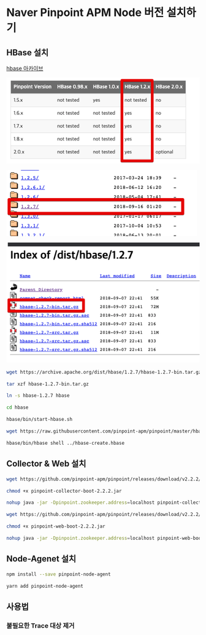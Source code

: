 # Naver Pinpoint APM Node 버전 설치하기


## HBase 설치

[hbase 아카이브](https://archive.apache.org/dist/hbase)

![hbase1](./images/hbase1.png)

![hbase2](./images/hbase2.png)

![hbase3](./images/hbase3.png)

```bash
wget https://archive.apache.org/dist/hbase/1.2.7/hbase-1.2.7-bin.tar.gz
```

```bash
tar xzf hbase-1.2.7-bin.tar.gz
```


```bash
ln -s hbase-1.2.7 hbase
```


```bash
cd hbase
```

```bash
hbase/bin/start-hbase.sh
```

```bash
wget https://raw.githubusercontent.com/pinpoint-apm/pinpoint/master/hbase/scripts/hbase-create.hbase
```

```bash
hbase/bin/hbase shell ../hbase-create.hbase
```

## Collector & Web 설치

```bash
wget https://github.com/pinpoint-apm/pinpoint/releases/download/v2.2.2/pinpoint-collector-boot-2.2.2.jar
```

```bash
chmod +x pinpoint-collector-boot-2.2.2.jar
```

```bash
nohup java -jar -Dpinpoint.zookeeper.address=localhost pinpoint-collector-boot-2.2.2.jar >/dev/null 2>&1 &
```

```bash
wget https://github.com/pinpoint-apm/pinpoint/releases/download/v2.2.2/pinpoint-web-boot-2.2.2.jar
```

```bash
chmod +x pinpoint-web-boot-2.2.2.jar
```

```bash
nohup java -jar -Dpinpoint.zookeeper.address=localhost pinpoint-web-boot-2.2.2.jar >/dev/null 2>&1 &
```

## Node-Agenet 설치

```bash
npm install --save pinpoint-node-agent 
```

```bash
yarn add pinpoint-node-agent
```

## 사용법

### 불필요한 Trace 대상 제거

